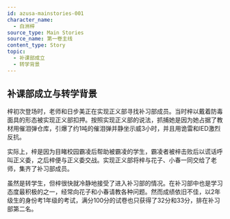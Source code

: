 ```yaml
---
id: azusa-mainstories-001
character_name:
  - 白洲梓
source_type: Main Stories
source_name: 第一卷主线
content_type: Story
topic:
  - 补课部成立
  - 转学背景
---
```

## 补课部成立与转学背景

梓初次登场时，老师和日步美正在实现正义部寻找补习部成员。当时梓以戴着防毒面具的形态被实现正义部扣押。按照实现正义部的说法，抓捕她是因为她占据了教材用催泪弹仓库，引爆了约1吨的催泪弹并静坐示威3小时，并且用诡雷和IED激烈反抗。

实际上，梓是因为目睹校园霸凌后帮助被霸凌的学生，霸凌者被梓击败后以谎话呼叫正义委，之后梓便与正义委交战。实现正义部将梓与花子、小春一同交给了老师，集齐了补习部成员。

虽然是转学生，但梓很快就冷静地接受了进入补习部的情况。在补习部中也是学习态度最积极的之一，经常向花子和小春请教各种问题。然而成绩依旧不佳，以2年级生的身份考1年级的考试，满分100分的试卷也只获得了32分和33分，排在补习部第二名。
